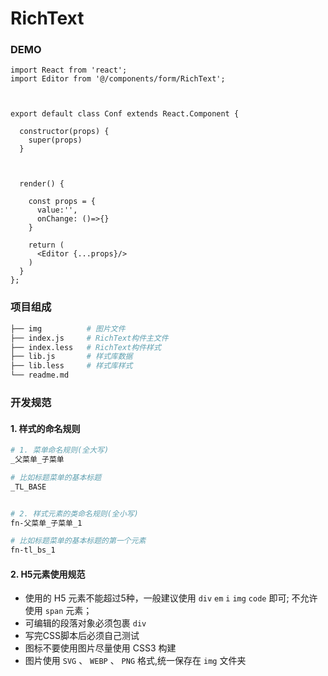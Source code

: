 # RichText

### DEMO

```tsx
import React from 'react';
import Editor from '@/components/form/RichText';



export default class Conf extends React.Component {

  constructor(props) {
    super(props)
  }
  


  render() {
    
    const props = {
      value:'',
      onChange: ()=>{}
    }

    return (
      <Editor {...props}/>
    )
  }
};
```


### 项目组成

```bash
├── img          # 图片文件
├── index.js     # RichText构件主文件
├── index.less   # RichText构件样式
├── lib.js       # 样式库数据
├── lib.less     # 样式库样式
└── readme.md
```


### 开发规范


#### 1. 样式的命名规则

```bash
# 1. 菜单命名规则(全大写)
_父菜单_子菜单

# 比如标题菜单的基本标题
_TL_BASE


# 2. 样式元素的类命名规则(全小写)
fn-父菜单_子菜单_1

# 比如标题菜单的基本标题的第一个元素
fn-tl_bs_1
```


#### 2. H5元素使用规范

- 使用的 H5 元素不能超过5种，一般建议使用 `div` `em` `i` `img` `code` 即可; 不允许使用 `span` 元素；
- 可编辑的段落对象必须包裹 `div` 
- 写完CSS脚本后必须自己测试
- 图标不要使用图片尽量使用 CSS3 构建
- 图片使用 `SVG` 、 `WEBP` 、 `PNG` 格式,统一保存在 `img` 文件夹
